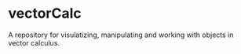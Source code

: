 # vectorCalc
A repository for visulatizing, manipulating and working with objects in vector calculus.
